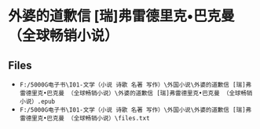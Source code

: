 # 外婆的道歉信 [瑞]弗雷德里克•巴克曼 （全球畅销小说）

## Files

- `F:/5000G电子书\I01-文学（小说 诗歌 名著 写作）\外国小说\外婆的道歉信 [瑞]弗雷德里克•巴克曼 （全球畅销小说）\外婆的道歉信 [瑞]弗雷德里克•巴克曼 （全球畅销小说）.epub`
- `F:/5000G电子书\I01-文学（小说 诗歌 名著 写作）\外国小说\外婆的道歉信 [瑞]弗雷德里克•巴克曼 （全球畅销小说）\files.txt`
